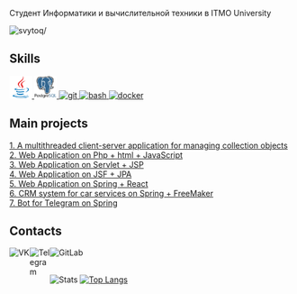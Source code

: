 Студент Информатики и вычислительной техники в ITMO University

<p align="left"> 
  <img src=https://komarev.com/ghpvc/?username=svytoq1&color=C70039&label=PROFILE+VIEWS alt=svytoq/> 
</p>


## Skills
<p align="left"> 
  <a href="https://www.java.com" target="_blank" rel="noreferrer"> <img src="https://raw.githubusercontent.com/devicons/devicon/master/icons/java/java-original.svg" alt="java" width="40" height="40"/> </a>
  <a href="https://www.postgresql.org" target="_blank" rel="noreferrer"> <img src="https://raw.githubusercontent.com/devicons/devicon/master/icons/postgresql/postgresql-original-wordmark.svg" alt="postgresql" width="40" height="40"/> </a>
  <a href="https://git-scm.com/" target="_blank" rel="noreferrer"> <img src="https://www.vectorlogo.zone/logos/git-scm/git-scm-icon.svg" alt="git" width="40" height="40"/> </a> 
  <a href="https://www.gnu.org/software/bash/" target="_blank" rel="noreferrer"> <img src="https://www.vectorlogo.zone/logos/gnu_bash/gnu_bash-icon.svg" alt="bash" width="40" height="40"/> </a>  
  <a href="https://www.docker.com/" target="_blank" rel="noreferrer"> <img src="https://gitlab.com/uploads/-/system/project/avatar/34885882/docker-logo.png" alt="docker" width="40" height="40"/> </a> 
</p>

## Main projects
<a href="https://github.com/svytoq/Java_Itmo_Lab/tree/main/lab7" target="_blank" rel="noreferrer"> 1. A multithreaded client-server application for managing collection objects </a>
<br>
<a href="https://github.com/svytoq/Web_ITMO_Lab/tree/master/lab1" target="_blank" rel="noreferrer"> 2. Web Application on Php + html + JavaScript </a>
<br>
<a href="https://github.com/svytoq/Web_ITMO_Lab/tree/master/lab2" target="_blank" rel="noreferrer"> 3. Web Application on Servlet + JSP </a>
<br>
<a href="https://github.com/svytoq/Web_ITMO_Lab/tree/master/lab3" target="_blank" rel="noreferrer"> 4. Web Application on JSF + JPA </a>
<br>
<a href="https://github.com/svytoq/Web_ITMO_Lab/tree/master/lab4" target="_blank" rel="noreferrer"> 5. Web Application on Spring + React </a>
<br>
<a href="https://github.com/svytoq/car-service" target="_blank" rel="noreferrer"> 6. CRM system for car services on Spring + FreeMaker </a>
<br>
<a href="https://github.com/svytoq/ServiceCheckerTGBot/tree/main" target="_blank" rel="noreferrer"> 7. Bot for Telegram on Spring</a>


## Contacts
<p align="left">
  <a href="https://vk.com/svytoq" target="_blank" rel="noreferrer"> <img align="left" alt="VK" width="36px" src="https://upload.wikimedia.org/wikipedia/commons/2/21/VK.com-logo.svg"/> </a>
   <a href="https://t.me/svytoq" target="_blank" rel="noreferrer"> <img align="left" alt="Telegram" width="36px" src="https://upload.wikimedia.org/wikipedia/commons/thumb/8/83/Telegram_2019_Logo.svg/2048px-Telegram_2019_Logo.svg.png"/></a>
   <a href="https://gitlab.se.ifmo.ru/Svytoq" target="_blank" rel="noreferrer"> <img align="left" alt="GitLab" width="70px" src="https://www.logo.wine/a/logo/GitLab/GitLab-Logo.wine.svg"/></a>
</p>
<br />  
<br />  

![Stats](https://github-readme-stats.vercel.app/api?username=svytoq&show_icons=true&count_private=true&theme=gotham&border_radius=30&include_all_commits=true)  [![Top Langs](https://github-readme-stats.vercel.app/api/top-langs/?username=svytoq&layout=compact&theme=gotham&border_radius=30&hide=pascal,c,jupyter%20notebook)](https://github.com/svytoq) 
